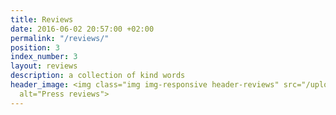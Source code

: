 ```yaml
---
title: Reviews
date: 2016-06-02 20:57:00 +02:00
permalink: "/reviews/"
position: 3
index_number: 3
layout: reviews
description: a collection of kind words
header_image: <img class="img img-responsive header-reviews" src="/uploads/reviews_header.png"
  alt="Press reviews">
---
```


